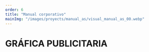 ```yaml
---
order: 6
title: "Manual corporativo"
mainImg: "/images/proyects/manual_as/visual_manual_as_00.webp"
---
```


# GRÁFICA PUBLICITARIA
